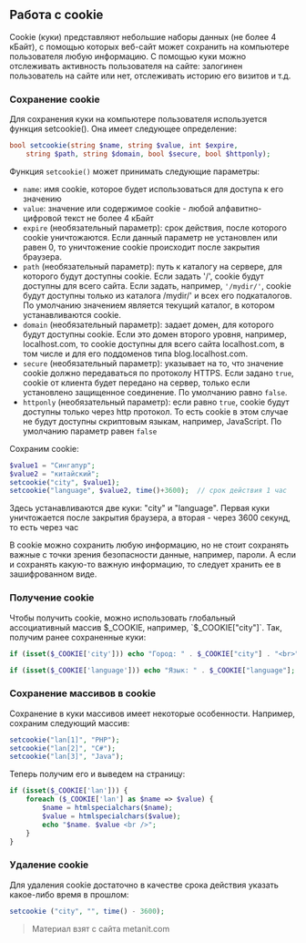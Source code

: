 ## Работа с cookie

Cookie (куки) представляют небольшие наборы данных (не более 4 кБайт), с помощью которых веб-сайт может сохранить на компьютере пользователя любую информацию. С помощью куки можно отслеживать активность пользователя на сайте: залогинен пользователь на сайте или нет, отслеживать историю его визитов и т.д.

### Сохранение cookie

Для сохранения куки на компьютере пользователя используется функция setcookie(). Она имеет следующее определение:

```php
bool setcookie(string $name, string $value, int $expire, 
    string $path, string $domain, bool $secure, bool $httponly);
```

Функция `setcookie()` может принимать следующие параметры:
- `name`: имя cookie, которое будет использоваться для доступа к его значению
- `value`: значение или содержимое cookie - любой алфавитно-цифровой текст не более 4 кБайт
- `expire` (необязательный параметр): срок действия, после которого cookie уничтожаются. Если данный параметр не установлен или равен 0, 
то уничтожение cookie происходит после закрытия браузера.
- `path` (необязательный параметр): путь к каталогу на сервере, для которого будут доступны cookie. 
Если задать '/', cookie будут доступны для всего сайта. Если задать, например, `'/mydir/'`, cookie будут доступны только из 
каталога /mydir/' и всех его подкаталогов. По умолчанию значением является текущий каталог, в котором устанавливаются cookie.
- `domain` (необязательный параметр): задает домен, для которого будут доступны cookie. Если это домен второго уровня, например, 
localhost.com, то cookie доступны для всего сайта localhost.com, в том числе и для его поддоменов типа blog.localhost.com.
- `secure` (необязательный параметр): указывает на то, что значение cookie должно передаваться по протоколу HTTPS. 
Если задано `true`, cookie от клиента будет передано на сервер, только если установлено защищенное соединение. По умолчанию равно `false`.
- `httponly` (необязательный параметр): если равно `true`, cookie будут доступны только через http протокол. 
То есть cookie в этом случае не будут доступны скриптовым языкам, например, JavaScript.  По умолчанию параметр равен `false`

Сохраним cookie:

```php
$value1 = "Сингапур";
$value2 = "китайский";
setcookie("city", $value1);
setcookie("language", $value2, time()+3600);  // срок действия 1 час
```

Здесь устанавливаются две куки: "city" и "language". Первая куки уничтожается после закрытия браузера, а вторая - через 3600 секунд, то есть через час

В cookie можно сохранить любую информацию, но не стоит сохранять важные с точки зрения безопасности данные, например, пароли. А если и сохранять какую-то важную информацию, то следует хранить ее в зашифрованном виде.

### Получение cookie

Чтобы получить cookie, можно использовать глобальный ассоциативный массив $_COOKIE, например, `$_COOKIE["city"]`. Так, получим ранее сохраненные куки:

```php
if (isset($_COOKIE['city'])) echo "Город: " . $_COOKIE["city"] . "<br>";

if (isset($_COOKIE['language'])) echo "Язык: " . $_COOKIE["language"];
```

### Сохранение массивов в cookie

Сохранение в куки массивов имеет некоторые особенности. Например, сохраним следующий массив:

```php
setcookie("lan[1]", "PHP");
setcookie("lan[2]", "C#");
setcookie("lan[3]", "Java");
```

Теперь получим его и выведем на страницу:

```php
if (isset($_COOKIE['lan'])) {
    foreach ($_COOKIE['lan'] as $name => $value) {
        $name = htmlspecialchars($name);
        $value = htmlspecialchars($value);
        echo "$name. $value <br />";
    }
}
```

### Удаление cookie

Для удаления cookie достаточно в качестве срока действия указать какое-либо время в прошлом:

```php
setcookie ("city", "", time() - 3600);
```


> Материал взят с сайта metanit.com